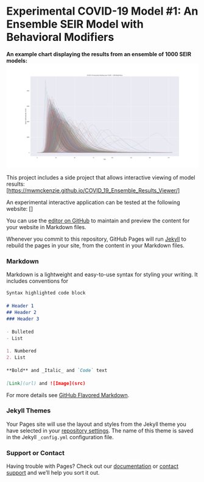 # Experimental COVID-19 Model #1: An Ensemble SEIR Model with Behavioral Modifiers

**An example chart displaying the results from an ensemble of 1000 SEIR models:**
![Example 1000 member ensemble model for infectious persons per 10,000](figures/all_models_concurrent_infectious_per_10_000.png)


This project includes a side project that allows interactive viewing of model results:
[https://mwmckenzie.github.io/COVID_19_Ensemble_Results_Viewer/]

An experimental interactive application can be tested at the following website:
[]


You can use the [editor on GitHub](https://github.com/mwmckenzie/Experimental-COVID-19-Models/edit/master/README.md) to maintain and preview the content for your website in Markdown files.

Whenever you commit to this repository, GitHub Pages will run [Jekyll](https://jekyllrb.com/) to rebuild the pages in your site, from the content in your Markdown files.

### Markdown

Markdown is a lightweight and easy-to-use syntax for styling your writing. It includes conventions for

```markdown
Syntax highlighted code block

# Header 1
## Header 2
### Header 3

- Bulleted
- List

1. Numbered
2. List

**Bold** and _Italic_ and `Code` text

[Link](url) and ![Image](src)
```

For more details see [GitHub Flavored Markdown](https://guides.github.com/features/mastering-markdown/).

### Jekyll Themes

Your Pages site will use the layout and styles from the Jekyll theme you have selected in your [repository settings](https://github.com/mwmckenzie/Experimental-COVID-19-Models/settings). The name of this theme is saved in the Jekyll `_config.yml` configuration file.

### Support or Contact

Having trouble with Pages? Check out our [documentation](https://help.github.com/categories/github-pages-basics/) or [contact support](https://github.com/contact) and we’ll help you sort it out.
